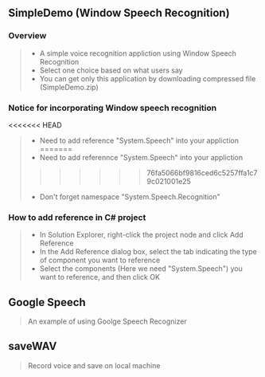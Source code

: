 ## SimpleDemo (Window Speech Recognition)
### Overview
> * A simple voice recognition appliction using Window Speech Recognition
> * Select one choice based on what users say
> * You can get only this application by downloading compressed file (SimpleDemo.zip) 

### Notice for incorporating Window speech recognition
<<<<<<< HEAD
> * Need to add reference "System.Speech" into your appliction
=======
> * Need to add referennce "System.Speech" into your appliction
>>>>>>> 76fa5066bf9816ced6c5257ffa1c79c021001e25
> * Don't forget namespace "System.Speech.Recognition"

### How to add reference in C# project
> * In Solution Explorer, right-click the project node and click Add Reference
> * In the Add Reference dialog box, select the tab indicating the type of component you want to reference
> * Select the components (Here we need "System.Speech") you want to reference, and then click OK

## Google Speech
> An example of using Goolge Speech Recognizer

## saveWAV
> Record voice and save on local machine
